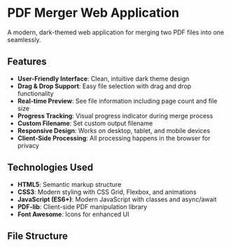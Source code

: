 # PDF Merger Web Application

A modern, dark-themed web application for merging two PDF files into one seamlessly.

## Features

- **User-Friendly Interface**: Clean, intuitive dark theme design
- **Drag & Drop Support**: Easy file selection with drag and drop functionality
- **Real-time Preview**: See file information including page count and file size
- **Progress Tracking**: Visual progress indicator during merge process
- **Custom Filename**: Set custom output filename
- **Responsive Design**: Works on desktop, tablet, and mobile devices
- **Client-Side Processing**: All processing happens in the browser for privacy

## Technologies Used

- **HTML5**: Semantic markup structure
- **CSS3**: Modern styling with CSS Grid, Flexbox, and animations
- **JavaScript (ES6+)**: Modern JavaScript with classes and async/await
- **PDF-lib**: Client-side PDF manipulation library
- **Font Awesome**: Icons for enhanced UI

## File Structure

